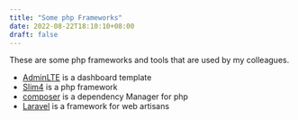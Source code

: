 ```yaml
---
title: "Some php Frameworks"
date: 2022-08-22T18:10:10+08:00
draft: false
---
```


These are some php frameworks and tools that are used by my colleagues.

- [AdminLTE](https://adminlte.io/) is a dashboard template
- [Slim4](https://www.slimframework.com/) is a php framework
- [composer](https://getcomposer.org/) is a dependency Manager for php
- [Laravel](https://laravel.com/) is a framework for web artisans


